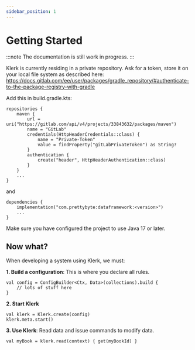 ```yaml
---
sidebar_position: 1
---
```


# Getting Started

:::note
The documentation is still work in progress.
:::

Klerk is currently residing in a private repository. Ask for a token, store it on your local file system as described here:
https://docs.gitlab.com/ee/user/packages/gradle_repository/#authenticate-to-the-package-registry-with-gradle

Add this in build.gradle.kts:

```
repositories {
    maven {
        url = uri("https://gitlab.com/api/v4/projects/33843632/packages/maven")
        name = "GitLab"
        credentials(HttpHeaderCredentials::class) {
            name = "Private-Token"
            value = findProperty("gitLabPrivateToken") as String?
        }
        authentication {
            create("header", HttpHeaderAuthentication::class)
        }
    }
    ...
}
```

and

```
dependencies {
    implementation("com.prettybyte:dataframework:<version>")
    ...
}
```

Make sure you have configured the project to use Java 17 or later.


## Now what?
When developing a system using Klerk, we must:

__1. Build a configuration__: This is where you declare all rules.
```
val config = ConfigBuilder<Ctx, Data>(collections).build {
    // lots of stuff here
}
```

__2. Start Klerk__
```
val klerk = Klerk.create(config)
klerk.meta.start()
```

__3. Use Klerk__: Read data and issue commands to modify data.
```
val myBook = klerk.read(context) { get(myBookId) }
```
